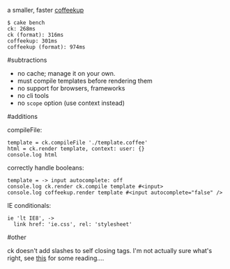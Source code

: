 a smaller, faster [coffeekup](https://github.com/mauricemach/coffeekup)

    $ cake bench
    ck: 268ms
    ck (format): 316ms
    coffeekup: 301ms
    coffeekup (format): 974ms

#subtractions

* no cache; manage it on your own.
* must compile templates before rendering them
* no support for browsers, frameworks
* no cli tools
* no `scope` option (use context instead)

#additions

compileFile:

    template = ck.compileFile './template.coffee'
    html = ck.render template, context: user: {}
    console.log html

correctly handle booleans:

    template = -> input autocomplete: off
    console.log ck.render ck.compile template #<input>
    console.log coffeekup.render template #<input autocomplete="false" />

IE conditionals:

    ie 'lt IE8', ->
      link href: 'ie.css', rel: 'stylesheet'

#other

ck doesn't add slashes to self closing tags. I'm not actually sure what's right, see [this](http://stackoverflow.com/questions/348736/xhtml-is-writing-self-closing-tags-for-elements-not-traditionally-empty-bad-pra) for some reading....
